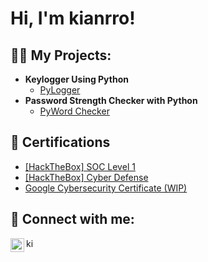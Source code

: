 <h1>Hi, I'm kianrro! </h1>

<h2>👨‍💻 My Projects:</h2>

- <b> Keylogger Using Python </b>
  - [PyLogger](https://github.com/kianrro/PyLogger)
- <b> Password Strength Checker with Python </b>
  - [PyWord Checker](https://github.com/kianrro/kianrro)

<h2>📝 Certifications </h2>

- [[HackTheBox] SOC Level 1](https://github.com/kianrro/kianrro)
- [[HackTheBox] Cyber Defense](https://github.com/kianrro/kianrro)
- [Google Cybersecurity Certificate (WIP)](https://github.com/kianrro/kianrro)

<h2> 🤳 Connect with me:</h2>

[<img align="left" alt="kianrro | LinkedIn" width="22px" src="https://cdn.jsdelivr.net/npm/simple-icons@v3/icons/linkedin.svg" />][linkedin]
[<img align="left" alt="kianrro | Indeed" width="15px" src="https://static-00.iconduck.com/assets.00/indeed-icon-1376x2048-vteecb57.png" />][indeed]


[indeed]: https://profile.indeed.com/p/carlosn-12cqh9d
[linkedin]: www.linkedin.com/in/carlos-nguy-2372082a8
